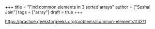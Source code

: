 +++
title = "Find common elements in 3 sorted arrays"
author = ["Seshal Jain"]
tags = ["array"]
draft = true
+++

<https://practice.geeksforgeeks.org/problems/common-elements1132/1>
